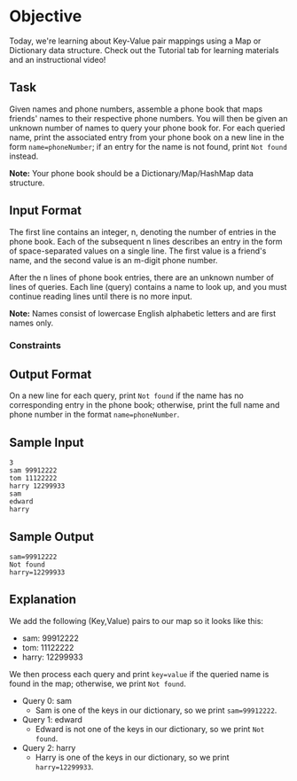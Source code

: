 # Objective
Today, we're learning about Key-Value pair mappings using a Map or Dictionary data structure. Check out the Tutorial tab for learning materials and an instructional video!

## Task
Given names and phone numbers, assemble a phone book that maps friends' names to their respective phone numbers. You will then be given an unknown number of names to query your phone book for. For each queried name, print the associated entry from your phone book on a new line in the form `name=phoneNumber`; if an entry for the name is not found, print `Not found` instead.

**Note:** Your phone book should be a Dictionary/Map/HashMap data structure.

## Input Format
The first line contains an integer, n, denoting the number of entries in the phone book.
Each of the subsequent n lines describes an entry in the form of space-separated values on a single line. The first value is a friend's name, and the second value is an m-digit phone number.

After the n lines of phone book entries, there are an unknown number of lines of queries. Each line (query) contains a name to look up, and you must continue reading lines until there is no more input.

**Note:** Names consist of lowercase English alphabetic letters and are first names only.

### Constraints

## Output Format
On a new line for each query, print `Not found` if the name has no corresponding entry in the phone book; otherwise, print the full name and phone number in the format `name=phoneNumber`.

## Sample Input
```
3
sam 99912222
tom 11122222
harry 12299933
sam
edward
harry
```

## Sample Output
```
sam=99912222
Not found
harry=12299933
```

## Explanation
We add the following (Key,Value) pairs to our map so it looks like this:
- sam: 99912222
- tom: 11122222
- harry: 12299933

We then process each query and print `key=value` if the queried name is found in the map; otherwise, we print `Not found`.

- Query 0: sam
  - Sam is one of the keys in our dictionary, so we print `sam=99912222`.
- Query 1: edward
  - Edward is not one of the keys in our dictionary, so we print `Not found`.
- Query 2: harry
  - Harry is one of the keys in our dictionary, so we print `harry=12299933`.